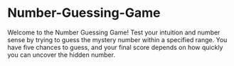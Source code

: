 # Number-Guessing-Game
Welcome to the Number Guessing Game! Test your intuition and number sense by trying to guess the mystery number within a specified range. You have five chances to guess, and your final score depends on how quickly you can uncover the hidden number.

